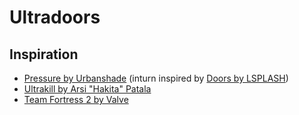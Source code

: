 # Ultradoors

## Inspiration
- [Pressure by Urbanshade](https://www.roblox.com/games/12411473842/Pressure) (inturn inspired by [Doors by LSPLASH](https://www.roblox.com/games/6516141723/DOORS))
- [Ultrakill by Arsi "Hakita" Patala](https://store.steampowered.com/app/1229490/ULTRAKILL/)
- [Team Fortress 2 by Valve](https://www.teamfortress.com/)